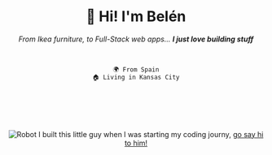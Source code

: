 <div align='center'>
  <h1> 👋 Hi! I'm Belén</h1>
  
 *From Ikea furniture, to Full-Stack web apps... **I just love building stuff***
  
  <br/>
    
  ```diff
  🌍 From Spain
  🏠 Living in Kansas City
  ```
</div>

 <br/>


<br/>
<br/>


<div align='center'>
  

  <br/>
  
  ![Robot](https://user-images.githubusercontent.com/98275292/208780983-156aff75-a760-4b39-b340-031a2bd97bb8.svg) I built this little guy when I was starting my coding journy,
[go say hi to him!](https://93belen.github.io/robot/)
  
  
</div>
  
  
  













